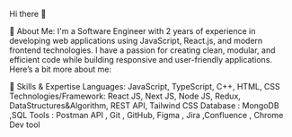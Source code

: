 Hi there 👋

💫 About Me:
I'm a Software Engineer with 2 years of experience in developing web applications using JavaScript, React.js, and modern frontend technologies. I have a passion for creating clean, modular, and efficient code while building responsive and user-friendly applications. Here’s a bit more about me:

🔧 Skills & Expertise
Languages: JavaScript, TypeScript, C++, HTML, CSS
Technologies/Framework: React JS, Next JS, Node JS, Redux, DataStructures&Algorithm, REST API, Tailwind CSS
Database : MongoDB ,SQL
Tools : Postman API , Git , GitHub, Figma , Jira ,Confluence , Chrome Dev tool






